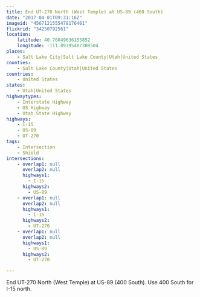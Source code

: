```yaml
---
title: End UT-270 North (West Temple) at US-89 (400 South)
date: "2017-04-01T09:31:16Z"
imageid: "4567121555478176401"
flickrid: "34250792561"
location:
    latitude: 40.76049636155852
    longitude: -111.89395487308504
places:
    - Salt Lake City|Salt Lake County|Utah|United States
counties:
    - Salt Lake County|Utah|United States
countries:
    - United States
states:
    - Utah|United States
highwaytypes:
    - Interstate Highway
    - US Highway
    - Utah State Highway
highways:
    - I-15
    - US-89
    - UT-270
tags:
    - Intersection
    - Shield
intersections:
    - overlap1: null
      overlap2: null
      highways1:
        - I-15
      highways2:
        - US-89
    - overlap1: null
      overlap2: null
      highways1:
        - I-15
      highways2:
        - UT-270
    - overlap1: null
      overlap2: null
      highways1:
        - US-89
      highways2:
        - UT-270

---
```

End UT-270 North (West Temple) at US-89 (400 South).  Use 400 South for I-15 north.